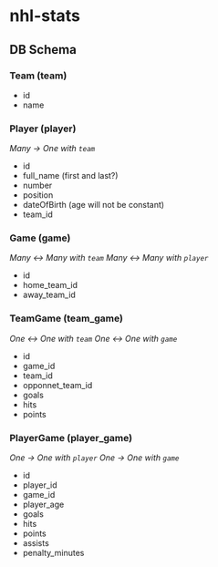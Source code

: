 # nhl-stats

## DB Schema

### Team (team)

- id
- name

### Player (player)

_Many -> One with `team`_

- id
- full_name (first and last?)
- number
- position
- dateOfBirth (age will not be constant)
- team_id

### Game (game)

_Many <-> Many with `team`_
_Many <-> Many with `player`_

- id
- home_team_id
- away_team_id

### TeamGame (team_game)

_One <-> One with `team`_
_One <-> One with `game`_

- id
- game_id
- team_id
- opponnet_team_id
- goals
- hits
- points

### PlayerGame (player_game)

_One -> One with `player`_
_One -> One with `game`_

- id
- player_id
- game_id
- player_age
- goals
- hits
- points
- assists
- penalty_minutes
